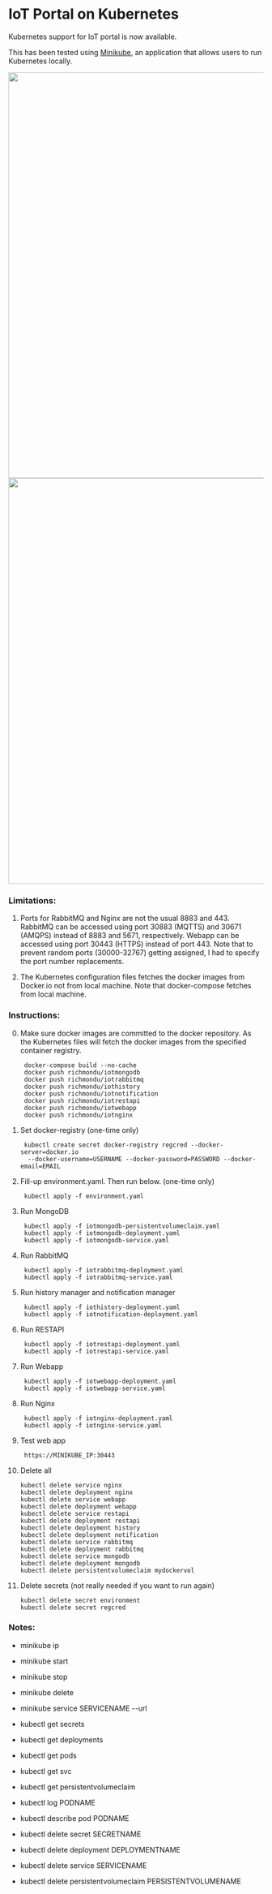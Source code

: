 # IoT Portal on Kubernetes

Kubernetes support for IoT portal is now available. 

This has been tested using [Minikube](https://github.com/kubernetes/minikube), an application that allows users to run Kubernetes locally.  

<img src="https://github.com/richmondu/libpyiotcloud/blob/master/_images/kubernetes_minikube.png" width="800"/>

<img src="https://github.com/richmondu/libpyiotcloud/blob/master/_images/kubernetes_minikube_dashboard.png" width="800"/>


### Limitations:

1. Ports for RabbitMQ and Nginx are not the usual 8883 and 443. 
   RabbitMQ can be accessed using port 30883 (MQTTS) and 30671 (AMQPS) instead of 8883 and 5671, respectively.
   Webapp can be accessed using port 30443 (HTTPS) instead of port 443.
   Note that to prevent random ports (30000-32767) getting assigned, I had to specify the port number replacements.

2. The Kubernetes configuration files fetches the docker images from Docker.io not from local machine. 
   Note that docker-compose fetches from local machine.



### Instructions:

0. Make sure docker images are committed to the docker repository. As the Kubernetes files will fetch the docker images from the specified container registry.

        docker-compose build --no-cache
        docker push richmondu/iotmongodb
        docker push richmondu/iotrabbitmq
        docker push richmondu/iothistory
        docker push richmondu/iotnotification
        docker push richmondu/iotrestapi
        docker push richmondu/iotwebapp
        docker push richmondu/iotnginx


1. Set docker-registry (one-time only)

        kubectl create secret docker-registry regcred --docker-server=docker.io 
         --docker-username=USERNAME --docker-password=PASSWORD --docker-email=EMAIL


2. Fill-up environment.yaml. Then run below.  (one-time only)

        kubectl apply -f environment.yaml


3. Run MongoDB

        kubectl apply -f iotmongodb-persistentvolumeclaim.yaml
        kubectl apply -f iotmongodb-deployment.yaml
        kubectl apply -f iotmongodb-service.yaml


4. Run RabbitMQ

        kubectl apply -f iotrabbitmq-deployment.yaml
        kubectl apply -f iotrabbitmq-service.yaml


5. Run history manager and notification manager

        kubectl apply -f iothistory-deployment.yaml
        kubectl apply -f iotnotification-deployment.yaml


6. Run RESTAPI

        kubectl apply -f iotrestapi-deployment.yaml
        kubectl apply -f iotrestapi-service.yaml


7. Run Webapp

        kubectl apply -f iotwebapp-deployment.yaml
        kubectl apply -f iotwebapp-service.yaml


8. Run Nginx

        kubectl apply -f iotnginx-deployment.yaml
        kubectl apply -f iotnginx-service.yaml


9. Test web app

        https://MINIKUBE_IP:30443


10. Delete all

        kubectl delete service nginx
        kubectl delete deployment nginx
        kubectl delete service webapp
        kubectl delete deployment webapp
        kubectl delete service restapi
        kubectl delete deployment restapi
        kubectl delete deployment history
        kubectl delete deployment notification
        kubectl delete service rabbitmq
        kubectl delete deployment rabbitmq
        kubectl delete service mongodb
        kubectl delete deployment mongodb
        kubectl delete persistentvolumeclaim mydockervol
        
        
11. Delete secrets (not really needed if you want to run again)
        
        kubectl delete secret environment
        kubectl delete secret regcred


### Notes:

- minikube ip
- minikube start
- minikube stop
- minikube delete
- minikube service SERVICENAME --url

- kubectl get secrets
- kubectl get deployments
- kubectl get pods
- kubectl get svc
- kubectl get persistentvolumeclaim
- kubectl log PODNAME
- kubectl describe pod PODNAME
- kubectl delete secret SECRETNAME
- kubectl delete deployment DEPLOYMENTNAME
- kubectl delete service SERVICENAME
- kubectl delete persistentvolumeclaim PERSISTENTVOLUMENAME
